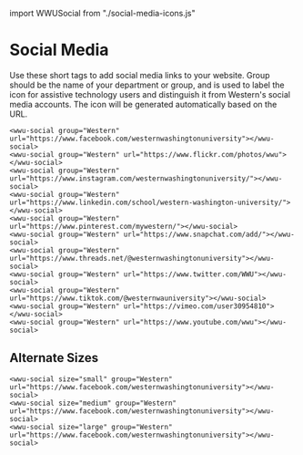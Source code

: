 import WWUSocial from "./social-media-icons.js"

# Social Media
Use these short tags to add social media links to your website. Group should be the name of your department or group, and is used to label the icon for assistive technology users and distinguish it from Western's social media accounts. The icon will be generated automatically based on the URL.

<wwu-social group="Western" url="https://www.facebook.com/westernwashingtonuniversity"></wwu-social>
<wwu-social group="Western" url="https://www.flickr.com/photos/wwu"></wwu-social>
<wwu-social group="Western" url="https://www.instagram.com/westernwashingtonuniversity/"></wwu-social>
<wwu-social group="Western" url="https://www.linkedin.com/school/western-washington-university/"></wwu-social>
<wwu-social group="Western" url="https://www.pinterest.com/mywestern/"></wwu-social>
<wwu-social group="Western" url="https://www.snapchat.com/add/"></wwu-social>
<wwu-social group="Western" url="https://www.threads.net/@westernwashingtonuniversity"></wwu-social>
<wwu-social group="Western" url="https://www.twitter.com/WWU"></wwu-social>
<wwu-social group="Western" url="https://www.tiktok.com/@westernwauniversity"></wwu-social>
<wwu-social group="Western" url="https://vimeo.com/user30954810"></wwu-social>
<wwu-social group="Western" url="https://www.youtube.com/wwu"></wwu-social>

```
<wwu-social group="Western" url="https://www.facebook.com/westernwashingtonuniversity"></wwu-social>
<wwu-social group="Western" url="https://www.flickr.com/photos/wwu"></wwu-social>
<wwu-social group="Western" url="https://www.instagram.com/westernwashingtonuniversity/"></wwu-social>
<wwu-social group="Western" url="https://www.linkedin.com/school/western-washington-university/"></wwu-social>
<wwu-social group="Western" url="https://www.pinterest.com/mywestern/"></wwu-social>
<wwu-social group="Western" url="https://www.snapchat.com/add/"></wwu-social>
<wwu-social group="Western" url="https://www.threads.net/@westernwashingtonuniversity"></wwu-social>
<wwu-social group="Western" url="https://www.twitter.com/WWU"></wwu-social>
<wwu-social group="Western" url="https://www.tiktok.com/@westernwauniversity"></wwu-social>
<wwu-social group="Western" url="https://vimeo.com/user30954810"></wwu-social>
<wwu-social group="Western" url="https://www.youtube.com/wwu"></wwu-social>
```

## Alternate Sizes
<wwu-social size="small" group="Western" url="https://www.facebook.com/westernwashingtonuniversity"></wwu-social>
<wwu-social size="medium" group="Western" url="https://www.facebook.com/westernwashingtonuniversity"></wwu-social>
<wwu-social size="large" group="Western" url="https://www.facebook.com/westernwashingtonuniversity"></wwu-social>

```
<wwu-social size="small" group="Western" url="https://www.facebook.com/westernwashingtonuniversity"></wwu-social>
<wwu-social size="medium" group="Western" url="https://www.facebook.com/westernwashingtonuniversity"></wwu-social>
<wwu-social size="large" group="Western" url="https://www.facebook.com/westernwashingtonuniversity"></wwu-social>
```

